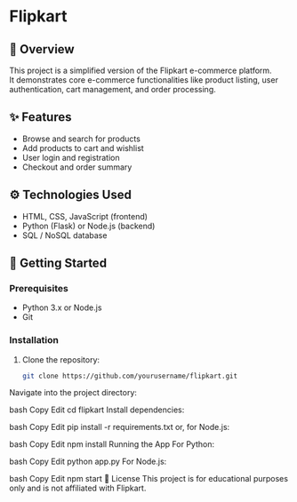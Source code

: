 # Flipkart

## 📌 Overview
This project is a simplified version of the Flipkart e-commerce platform.  
It demonstrates core e-commerce functionalities like product listing, user authentication, cart management, and order processing.

## ✨ Features
- Browse and search for products
- Add products to cart and wishlist
- User login and registration
- Checkout and order summary

## ⚙️ Technologies Used
- HTML, CSS, JavaScript (frontend)
- Python (Flask) or Node.js (backend)
- SQL / NoSQL database

## 🚀 Getting Started

### Prerequisites
- Python 3.x or Node.js
- Git

### Installation
1. Clone the repository:
   ```bash
   git clone https://github.com/yourusername/flipkart.git
Navigate into the project directory:

bash
Copy
Edit
cd flipkart
Install dependencies:

bash
Copy
Edit
pip install -r requirements.txt
or, for Node.js:

bash
Copy
Edit
npm install
Running the App
For Python:

bash
Copy
Edit
python app.py
For Node.js:

bash
Copy
Edit
npm start
📄 License
This project is for educational purposes only and is not affiliated with Flipkart.
